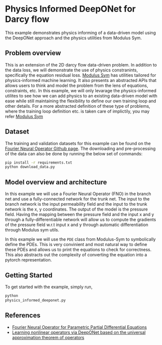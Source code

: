 # Physics Informed DeepONet for Darcy flow

This example demonstrates physics informing of a data-driven model using the DeepONet
approach and the physics utilities from Modulus Sym.

## Problem overview

This is an extension of the 2D darcy flow data-driven problem. In addition to the
data loss, we will demonstrate the use of physics constranints, specifically
the equation residual loss. [Modulus Sym](https://github.com/NVIDIA/modulus-sym)
has utilities tailored for physics-informed machine learning. It also presents an
abstracted APIs that allows users to think and model the problem from the lens of
equations, constraints, etc. In this example, we will only levarage the physics-informed
utilites to see how we can add physics to an existing data-driven model with ease while
still maintaining the flexibility to define our own training loop and other details.
For a more abstracted definition of these type of problems, where the training loop definition
etc. is taken care of implictily, you may refer
[Modulus Sym](https://github.com/NVIDIA/modulus-sym)

## Dataset

The training and validation datasets for this example can be found on the [Fourier Neural
Operator Github page](https://github.com/neuraloperator/neuraloperator). The downloading
and pre-processing of the data can also be done by running the below set of commands:

```bash
pip install -r requirements.txt
python download_data.py
```

## Model overview and architecture

In this example we will use a Fourier Neural Operator (FNO) in the branch net
and use a fully-connected network for the trunk net. The input to the branch network
is the input permeability field and the input to the trunk network is the x, y coordinates.
The output of the model is the pressure field. Having the mapping between the pressure field
and the input x and y through a fully-differentiable network will allow us to compute
the gradients of the pressure field w.r.t input x and y through automatic differentiation
through Modulus sym utils.

In this example we will use the `PDE` class from Modulus-Sym to symbolically define the
PDEs. This is very convinient and most natural way to define these PDEs and allows us to
print the equations to check for correctness. This also abstracts out the complexity of
converting the equation into a pytorch representation.

## Getting Started

To get started with the example, simply run,

```bash
python 
physics_informed_deeponet.py
```

## References

- [Fourier Neural Operator for Parametric Partial Differential Equations](https://arxiv.org/abs/2010.08895)
- [Learning nonlinear operators via DeepONet based on the universal approximation theorem of operators](https://www.nature.com/articles/s42256-021-00302-5)
